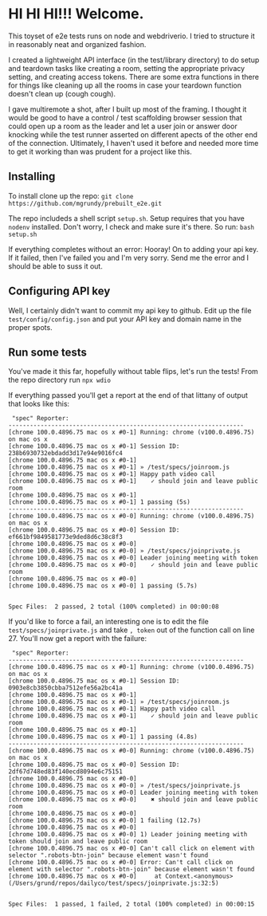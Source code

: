 # HI HI HI!!! Welcome.

This toyset of e2e tests runs on node and webdriverio. I tried to structure it in reasonably neat and organized fashion.

I created a lightweight API interface (in the test/library directory) to do setup and teardown tasks like creating a room,
setting the appropriate privacy setting, and creating access tokens. There are some extra functions in there for things like
cleaning up all the rooms in case your teardown function doesn't clean up (cough cough).

I gave multiremote a shot, after I built up most of the framing. I thought it
would be good to have a control / test scaffolding browser session that could
open up a room as the leader and let a user join or answer door knocking while
the test runner asserted on different apects of the other end of the
connection. Ultimately, I haven't used it before and needed more time to get it
working than was prudent for a project like
this.

## Installing

To install clone up the repo:
   `git clone https://github.com/mgrundy/prebuilt_e2e.git`

The repo includeds a shell script `setup.sh`. Setup requires that you have `nodenv` installed.
Don't worry, I check and make sure it's there. So run:
`bash setup.sh`

If everything completes without an error: Hooray! On to adding your api key. If it failed, then I've failed
you and I'm very sorry. Send me the error and I should be able to suss it out.

## Configuring API key
Well, I certainly didn't want to commit my api key to github. Edit up the file `test/config/config.json` and put
your API key and domain name in the proper spots.

## Run some tests
You've made it this far, hopefully without table flips, let's run the tests! From the repo directory run
`npx wdio`

If everything passed you'll get a report at the end of that littany of output that looks like this:
```
 "spec" Reporter:
------------------------------------------------------------------
[chrome 100.0.4896.75 mac os x #0-1] Running: chrome (v100.0.4896.75) on mac os x
[chrome 100.0.4896.75 mac os x #0-1] Session ID: 238b6930732ebdadd3d17e94e9016fc4
[chrome 100.0.4896.75 mac os x #0-1]
[chrome 100.0.4896.75 mac os x #0-1] » /test/specs/joinroom.js
[chrome 100.0.4896.75 mac os x #0-1] Happy path video call
[chrome 100.0.4896.75 mac os x #0-1]    ✓ should join and leave public room
[chrome 100.0.4896.75 mac os x #0-1]
[chrome 100.0.4896.75 mac os x #0-1] 1 passing (5s)
------------------------------------------------------------------
[chrome 100.0.4896.75 mac os x #0-0] Running: chrome (v100.0.4896.75) on mac os x
[chrome 100.0.4896.75 mac os x #0-0] Session ID: ef661bf9849581773e9ded8d6c38c8f3
[chrome 100.0.4896.75 mac os x #0-0]
[chrome 100.0.4896.75 mac os x #0-0] » /test/specs/joinprivate.js
[chrome 100.0.4896.75 mac os x #0-0] Leader joining meeting with token
[chrome 100.0.4896.75 mac os x #0-0]    ✓ should join and leave public room
[chrome 100.0.4896.75 mac os x #0-0]
[chrome 100.0.4896.75 mac os x #0-0] 1 passing (5.7s)


Spec Files:	 2 passed, 2 total (100% completed) in 00:00:08
```

If you'd like to force a fail, an interesting one is to edit the file `test/specs/joinprivate.js` 
and take `, token` out of the function call on line 27. You'll now get a report with the failure:
```
 "spec" Reporter:
------------------------------------------------------------------
[chrome 100.0.4896.75 mac os x #0-1] Running: chrome (v100.0.4896.75) on mac os x
[chrome 100.0.4896.75 mac os x #0-1] Session ID: 0903e8cb3850cbba7512efe56a2bc41a
[chrome 100.0.4896.75 mac os x #0-1]
[chrome 100.0.4896.75 mac os x #0-1] » /test/specs/joinroom.js
[chrome 100.0.4896.75 mac os x #0-1] Happy path video call
[chrome 100.0.4896.75 mac os x #0-1]    ✓ should join and leave public room
[chrome 100.0.4896.75 mac os x #0-1]
[chrome 100.0.4896.75 mac os x #0-1] 1 passing (4.8s)
------------------------------------------------------------------
[chrome 100.0.4896.75 mac os x #0-0] Running: chrome (v100.0.4896.75) on mac os x
[chrome 100.0.4896.75 mac os x #0-0] Session ID: 2df67d748ed83f140ecd8094e6c75151
[chrome 100.0.4896.75 mac os x #0-0]
[chrome 100.0.4896.75 mac os x #0-0] » /test/specs/joinprivate.js
[chrome 100.0.4896.75 mac os x #0-0] Leader joining meeting with token
[chrome 100.0.4896.75 mac os x #0-0]    ✖ should join and leave public room
[chrome 100.0.4896.75 mac os x #0-0]
[chrome 100.0.4896.75 mac os x #0-0] 1 failing (12.7s)
[chrome 100.0.4896.75 mac os x #0-0]
[chrome 100.0.4896.75 mac os x #0-0] 1) Leader joining meeting with token should join and leave public room
[chrome 100.0.4896.75 mac os x #0-0] Can't call click on element with selector ".robots-btn-join" because element wasn't found
[chrome 100.0.4896.75 mac os x #0-0] Error: Can't call click on element with selector ".robots-btn-join" because element wasn't found
[chrome 100.0.4896.75 mac os x #0-0]     at Context.<anonymous> (/Users/grund/repos/dailyco/test/specs/joinprivate.js:32:5)


Spec Files:	 1 passed, 1 failed, 2 total (100% completed) in 00:00:15
```
